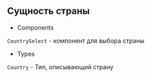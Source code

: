 ## Сущность страны

- Components

`CountrySelect` - компонент для выбора страны

- Types

`Country` - Тип, описывающий страну

